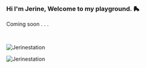 ### Hi I'm Jerine, Welcome to my playground. 🛼
Coming soon . . .

</br>
<div >
<p><img src="https://github-readme-stats.vercel.app/api?username=Jerinestation&show_icons=true&theme=dark&locale=en" alt="Jerinestation" /></p>
<img src="https://github-readme-stats.vercel.app/api/top-langs?username=Jerinestation&show_icons=true&theme=dark&locale=en&layout=compact" alt="Jerinestation" />
</div>
